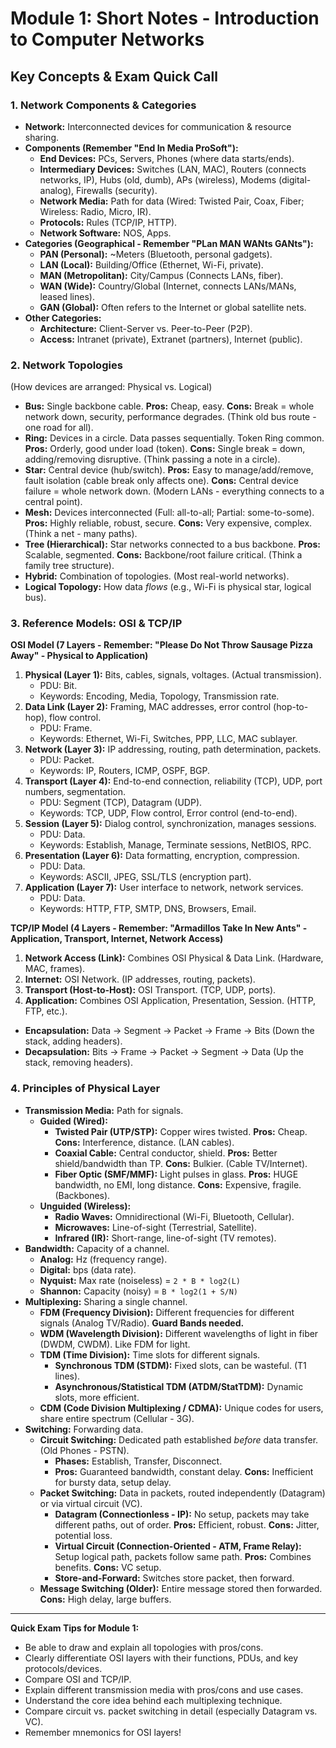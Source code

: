 # Module 1: Short Notes - Introduction to Computer Networks

## Key Concepts & Exam Quick Call

### 1. Network Components & Categories

*   **Network:** Interconnected devices for communication & resource sharing.
*   **Components (Remember "End In Media ProSoft"):**
    *   **End Devices:** PCs, Servers, Phones (where data starts/ends).
    *   **Intermediary Devices:** Switches (LAN, MAC), Routers (connects networks, IP), Hubs (old, dumb), APs (wireless), Modems (digital-analog), Firewalls (security).
    *   **Network Media:** Path for data (Wired: Twisted Pair, Coax, Fiber; Wireless: Radio, Micro, IR).
    *   **Protocols:** Rules (TCP/IP, HTTP).
    *   **Network Software:** NOS, Apps.
*   **Categories (Geographical - Remember "PLan MAN WANts GANts"):**
    *   **PAN (Personal):** ~Meters (Bluetooth, personal gadgets).
    *   **LAN (Local):** Building/Office (Ethernet, Wi-Fi, private).
    *   **MAN (Metropolitan):** City/Campus (Connects LANs, fiber).
    *   **WAN (Wide):** Country/Global (Internet, connects LANs/MANs, leased lines).
    *   **GAN (Global):** Often refers to the Internet or global satellite nets.
*   **Other Categories:**
    *   **Architecture:** Client-Server vs. Peer-to-Peer (P2P).
    *   **Access:** Intranet (private), Extranet (partners), Internet (public).

### 2. Network Topologies
(How devices are arranged: Physical vs. Logical)

*   **Bus:** Single backbone cable. **Pros:** Cheap, easy. **Cons:** Break = whole network down, security, performance degrades. (Think old bus route - one road for all).
*   **Ring:** Devices in a circle. Data passes sequentially. Token Ring common. **Pros:** Orderly, good under load (token). **Cons:** Single break = down, adding/removing disruptive. (Think passing a note in a circle).
*   **Star:** Central device (hub/switch). **Pros:** Easy to manage/add/remove, fault isolation (cable break only affects one). **Cons:** Central device failure = whole network down. (Modern LANs - everything connects to a central point).
*   **Mesh:** Devices interconnected (Full: all-to-all; Partial: some-to-some). **Pros:** Highly reliable, robust, secure. **Cons:** Very expensive, complex. (Think a net - many paths).
*   **Tree (Hierarchical):** Star networks connected to a bus backbone. **Pros:** Scalable, segmented. **Cons:** Backbone/root failure critical. (Think a family tree structure).
*   **Hybrid:** Combination of topologies. (Most real-world networks).
*   **Logical Topology:** How data *flows* (e.g., Wi-Fi is physical star, logical bus).

### 3. Reference Models: OSI & TCP/IP

**OSI Model (7 Layers - Remember: "Please Do Not Throw Sausage Pizza Away" - Physical to Application)**

1.  **Physical (Layer 1):** Bits, cables, signals, voltages. (Actual transmission).
    *   PDU: Bit.
    *   Keywords: Encoding, Media, Topology, Transmission rate.
2.  **Data Link (Layer 2):** Framing, MAC addresses, error control (hop-to-hop), flow control.
    *   PDU: Frame.
    *   Keywords: Ethernet, Wi-Fi, Switches, PPP, LLC, MAC sublayer.
3.  **Network (Layer 3):** IP addressing, routing, path determination, packets.
    *   PDU: Packet.
    *   Keywords: IP, Routers, ICMP, OSPF, BGP.
4.  **Transport (Layer 4):** End-to-end connection, reliability (TCP), UDP, port numbers, segmentation.
    *   PDU: Segment (TCP), Datagram (UDP).
    *   Keywords: TCP, UDP, Flow control, Error control (end-to-end).
5.  **Session (Layer 5):** Dialog control, synchronization, manages sessions.
    *   PDU: Data.
    *   Keywords: Establish, Manage, Terminate sessions, NetBIOS, RPC.
6.  **Presentation (Layer 6):** Data formatting, encryption, compression.
    *   PDU: Data.
    *   Keywords: ASCII, JPEG, SSL/TLS (encryption part).
7.  **Application (Layer 7):** User interface to network, network services.
    *   PDU: Data.
    *   Keywords: HTTP, FTP, SMTP, DNS, Browsers, Email.

**TCP/IP Model (4 Layers - Remember: "Armadillos Take In New Ants" - Application, Transport, Internet, Network Access)**

1.  **Network Access (Link):** Combines OSI Physical & Data Link. (Hardware, MAC, frames).
2.  **Internet:** OSI Network. (IP addresses, routing, packets).
3.  **Transport (Host-to-Host):** OSI Transport. (TCP, UDP, ports).
4.  **Application:** Combines OSI Application, Presentation, Session. (HTTP, FTP, etc.).

*   **Encapsulation:** Data -> Segment -> Packet -> Frame -> Bits (Down the stack, adding headers).
*   **Decapsulation:** Bits -> Frame -> Packet -> Segment -> Data (Up the stack, removing headers).

### 4. Principles of Physical Layer

*   **Transmission Media:** Path for signals.
    *   **Guided (Wired):**
        *   **Twisted Pair (UTP/STP):** Copper wires twisted. **Pros:** Cheap. **Cons:** Interference, distance. (LAN cables).
        *   **Coaxial Cable:** Central conductor, shield. **Pros:** Better shield/bandwidth than TP. **Cons:** Bulkier. (Cable TV/Internet).
        *   **Fiber Optic (SMF/MMF):** Light pulses in glass. **Pros:** HUGE bandwidth, no EMI, long distance. **Cons:** Expensive, fragile. (Backbones).
    *   **Unguided (Wireless):**
        *   **Radio Waves:** Omnidirectional (Wi-Fi, Bluetooth, Cellular).
        *   **Microwaves:** Line-of-sight (Terrestrial, Satellite).
        *   **Infrared (IR):** Short-range, line-of-sight (TV remotes).
*   **Bandwidth:** Capacity of a channel.
    *   **Analog:** Hz (frequency range).
    *   **Digital:** bps (data rate).
    *   **Nyquist:** Max rate (noiseless) = `2 * B * log2(L)`
    *   **Shannon:** Capacity (noisy) = `B * log2(1 + S/N)`
*   **Multiplexing:** Sharing a single channel.
    *   **FDM (Frequency Division):** Different frequencies for different signals (Analog TV/Radio). **Guard Bands needed.**
    *   **WDM (Wavelength Division):** Different wavelengths of light in fiber (DWDM, CWDM). Like FDM for light.
    *   **TDM (Time Division):** Time slots for different signals.
        *   **Synchronous TDM (STDM):** Fixed slots, can be wasteful. (T1 lines).
        *   **Asynchronous/Statistical TDM (ATDM/StatTDM):** Dynamic slots, more efficient.
    *   **CDM (Code Division Multiplexing / CDMA):** Unique codes for users, share entire spectrum (Cellular - 3G).
*   **Switching:** Forwarding data.
    *   **Circuit Switching:** Dedicated path established *before* data transfer. (Old Phones - PSTN).
        *   **Phases:** Establish, Transfer, Disconnect.
        *   **Pros:** Guaranteed bandwidth, constant delay. **Cons:** Inefficient for bursty data, setup delay.
    *   **Packet Switching:** Data in packets, routed independently (Datagram) or via virtual circuit (VC).
        *   **Datagram (Connectionless - IP):** No setup, packets may take different paths, out of order. **Pros:** Efficient, robust. **Cons:** Jitter, potential loss.
        *   **Virtual Circuit (Connection-Oriented - ATM, Frame Relay):** Setup logical path, packets follow same path. **Pros:** Combines benefits. **Cons:** VC setup.
        *   **Store-and-Forward:** Switches store packet, then forward.
    *   **Message Switching (Older):** Entire message stored then forwarded. **Cons:** High delay, large buffers.

--- 
**Quick Exam Tips for Module 1:**
*   Be able to draw and explain all topologies with pros/cons.
*   Clearly differentiate OSI layers with their functions, PDUs, and key protocols/devices.
*   Compare OSI and TCP/IP.
*   Explain different transmission media with pros/cons and use cases.
*   Understand the core idea behind each multiplexing technique.
*   Compare circuit vs. packet switching in detail (especially Datagram vs. VC).
*   Remember mnemonics for OSI layers! 